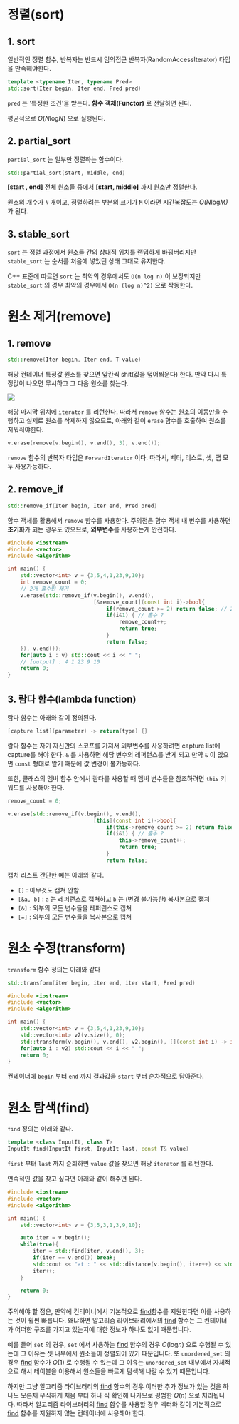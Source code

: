 # 정렬(sort)



## 1. sort

일반적인 정렬 함수, 반복자는 반드시 임의접근 반복자(RandomAccessIterator) 타입을 만족해야한다.

```c++
template <typename Iter, typename Pred>
std::sort(Iter begin, Iter end, Pred pred)
```

`pred` 는 '특정한 조건'을 받는다. **함수 객체(Functor)** 로 전달하면 된다.

평균적으로 *O*(*N*log*N*) 으로 실행된다.



## 2. partial_sort

`partial_sort` 는 일부만 정렬하는 함수이다.

```c++
std::partial_sort(start, middle, end)
```

**[start , end]** 전체 원소들 중에서 **[start, middle]** 까지 원소만 정렬한다.

원소의 개수가 `N` 개이고, 정렬하려는 부분의 크기가 `M` 이라면 시간복잡도는 *O(N*log*M)* 가 된다.



## 3. stable_sort

`sort` 는 정렬 과정에서 원소들 간의 상대적 위치를 랜덤하게 바꿔버리지만 `stable_sort` 는 순서를 처음에 넣었던 상태 그대로 유지한다.

C++ 표준에 따르면 `sort` 는 최악의 경우에서도 `O(n log n)` 이 보장되지만 `stable_sort` 의 경우 최악의 경우에서 `O(n (log n)^2)` 으로 작동한다.



# 원소 제거(remove)



## 1. remove

```c++
std::remove(Iter begin, Iter end, T value)
```

해당 컨테이너 특정값 원소를 찾으면 앞칸씩 shit(값을 덮어씌운다) 한다. 만약 다시 특정값이 나오면 무시하고 그 다음 원소를 찾는다.

<img src = "../img/algo1.JPG">



해당 마지막 위치에 `iterator` 를 리턴한다. 따라서 `remove` 함수는 원소의 이동만을 수행하고 실제로 원소를 삭제하지 않으므로, 아래와 같이  `erase` 함수를 호출하여 원소를 지워줘야한다.

```c++
v.erase(remove(v.begin(), v.end(), 3), v.end());
```

`remove` 함수의 반복자 타입은 `ForwardIterator` 이다. 따라서, 벡터, 리스트, 셋, 맵 모두 사용가능하다.



## 2. remove_if

```c++
std::remove_if(Iter begin, Iter end, Pred pred)
```

함수 객체를 활용해서 `remove` 함수를 사용한다. 주의점은 함수 객체 내 변수를 사용하면 **초기화**가 되는 경우도 있으므로, **외부변수**를 사용하는게 안전하다.



```c++
#include <iostream>
#include <vector>
#include <algorithm>

int main() {
    std::vector<int> v = {3,5,4,1,23,9,10};
    int remove_count = 0;
    // 2개 홀수만 제거
    v.erase(std::remove_if(v.begin(), v.end(),
                           [&remove_count](const int i)->bool{
                               if(remove_count >= 2) return false; // 2개 이상?
                               if(i&1) { // 홀수 ? 
                                   remove_count++;
                                   return true;
                               }
                               return false;
    }), v.end());
    for(auto i : v) std::cout << i << " ";
    // [output] : 4 1 23 9 10
    return 0;
}
```



## 3. 람다 함수(lambda function)

람다 함수는 아래와 같이 정의된다.

```c++
[capture list](parameter) -> return(type) {}
```

람다 함수는 자기 자신만의 스코프를 가져서 외부변수를 사용하려면 capture list에 capture를 해야 한다. `&` 를 사용하면 해당 변수의 레퍼런스를 받게 되고 만약 `&` 이 없으면 `const` 형태로 받기 때문에 값 변경이 불가능하다. 

또한, 클래스의 멤버 함수 안에서 람다를 사용할 때 멤버 변수들을 참조하려면 `this` 키워드를 사용해야 한다.

```c++
remove_count = 0;

v.erase(std::remove_if(v.begin(), v.end(),
                           [this](const int i)->bool{
                               if(this->remove_count >= 2) return false; // 2개 이상?
                               if(i&1) { // 홀수 ? 
                                   this->remove_count++;
                                   return true;
                               }
                               return false;
```



캡처 리스트 간단한 예는 아래와 같다.

- `[]` : 아무것도 캡쳐 안함
- `[&a, b]` : `a` 는 레퍼런스로 캡쳐하고 `b` 는 (변경 불가능한) 복사본으로 캡쳐
- `[&]` : 외부의 모든 변수들을 레퍼런스로 캡쳐
- `[=]` : 외부의 모든 변수들을 복사본으로 캡쳐



# 원소 수정(transform)

`transform` 함수 정의는 아래와 같다

```c++
std::transform(iter begin, iter end, iter start, Pred pred)
```

```c++
#include <iostream>
#include <vector>
#include <algorithm>

int main() {
    std::vector<int> v = {3,5,4,1,23,9,10};
    std::vector<int> v2(v.size(), 0);
    std::transform(v.begin(), v.end(), v2.begin(), [](const int i) -> int{ return i+1;});
    for(auto i : v2) std::cout << i << " ";
    return 0;
}

```

컨테이너에 `begin` 부터 `end` 까지 결과값을 `start` 부터 순차적으로 담아준다.



# 원소 탐색(find)

`find` 정의는 아래와 같다.

```c++
template <class InputIt, class T>
InputIt find(InputIt first, InputIt last, const T& value)
```

`first` 부터 `last` 까지 순회하면 `value` 값을 찾으면 해당 `iterator` 를 리턴한다.

연속적인 값을 찾고 싶다면 아래와 같이 해주면 된다.

```c++
#include <iostream>
#include <vector>
#include <algorithm>

int main() {
    std::vector<int> v = {3,5,3,1,3,9,10};

    auto iter = v.begin();
    while(true){
        iter = std::find(iter, v.end(), 3);
        if(iter == v.end()) break;
        std::cout << "at : " << std::distance(v.begin(), iter++) << std::endl;
        iter++;
    }

    return 0;
}
```

주의해야 할 점은, 만약에 컨테이너에서 기본적으로 [find](https://modoocode.com/261)함수를 지원한다면 이를 사용하는 것이 훨씬 빠릅니다. 왜냐하면 알고리즘 라이브러리에서의 [find](https://modoocode.com/261) 함수는 그 컨테이너가 어떠한 구조를 가지고 있는지에 대한 정보가 하나도 없기 때문입니다.

예를 들어 `set` 의 경우, `set` 에서 사용하는 [find](https://modoocode.com/261) 함수의 경우 *O*(log*n*) 으로 수행될 수 있는데 그 이유는 셋 내부에서 원소들이 정렬되어 있기 때문입니다. 또 `unordered_set` 의 경우 [find](https://modoocode.com/261) 함수가 *O*(1) 로 수행될 수 있는데 그 이유는 `unordered_set` 내부에서 자체적으로 해시 테이블을 이용해서 원소들을 빠르게 탐색해 나갈 수 있기 때문입니다.

하지만 그냥 알고리즘 라이브러리의 [find](https://modoocode.com/261) 함수의 경우 이러한 추가 정보가 있는 것을 하나도 모른채 우직하게 처음 부터 하나 씩 확인해 나가므로 평범한 *O*(*n*) 으로 처리됩니다. 따라서 알고리즘 라이브러리의 [find](https://modoocode.com/261) 함수를 사용할 경우 벡터와 같이 기본적으로 [find](https://modoocode.com/261) 함수를 지원하지 않는 컨테이너에 사용해야 한다.
